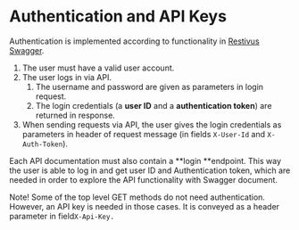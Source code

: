 # Authentication and API Keys

Authentication is implemented according to functionality in [Restivus Swagger](https://github.com/apinf/restivus-swagger).

1. The user must have a valid user account. 
2. The user logs in via API.
   1. The username and password are given as parameters in login request.
   2. The login credentials \(a **user ID** and a **authentication token**\) are returned in response.
3. When sending requests via API, the user gives the login credentials as parameters in header of request message \(in fields `X-User-Id` and `X-Auth-Token`\). 

Each API documentation must also contain a **login **endpoint. This way the user is able to log in and get user ID and Authentication token, which are needed in order to explore the API functionality with Swagger document.

Note! Some of the top level GET methods do not need authentication. However, an API key is needed in those cases. It is conveyed as a header parameter in field`X-Api-Key.`

